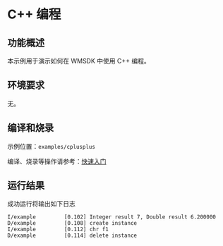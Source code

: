 # C++ 编程

## 功能概述

本示例用于演示如何在 WMSDK 中使用 C++ 编程。

## 环境要求

无。

## 编译和烧录

示例位置：`examples/cplusplus`

编译、烧录等操作请参考：[快速入门](https://doc.winnermicro.net/w800/zh_CN/2.2-beta.2/get_started/index.html)

## 运行结果

成功运行将输出如下日志

```
I/example         [0.102] Integer result 7, Double result 6.200000
D/example         [0.108] create instance
I/example         [0.112] chr f1
D/example         [0.114] delete instance
```